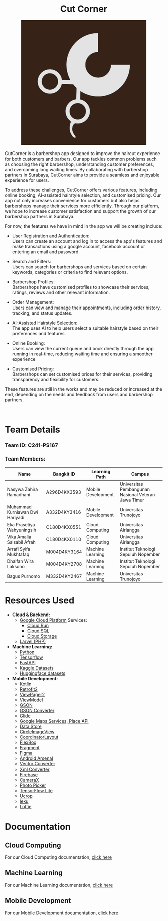 <p align="center">
  <h1 align="center"><b>Cut Corner</b></h1>
</p>

<p align="center">
  <img src="https://github.com/CutCorner/.github/blob/main/assets/Logo-CutCorner.jpg?raw=true" alt="CutCorner-logo" width="400px">
</p>


CutCorner is a barbershop app designed to improve the haircut experience for both customers and barbers. Our app tackles common problems such as choosing the right barbershop, understanding customer preferences, and overcoming long waiting times. By collaborating with barbershop partners in Surabaya, CutCorner aims to provide a seamless and enjoyable experience for users.

To address these challenges, CutCorner offers various features, including online booking, AI-assisted hairstyle selection, and customised pricing. Our app not only increases convenience for customers but also helps barbershops manage their services more efficiently. Through our platform, we hope to increase customer satisfaction and support the growth of our barbershop partners in Surabaya.

For now, the features we have in mind in the app we will be creating include:
- User Registration and Authentication:
<br /> Users can create an account and log in to access the app's features and make transactions using a google account, facebook account or entering an email and password.

- Search and Filters:
<br /> Users can search for barbershops and services based on certain keywords, categories or criteria to find relevant options.

- Barbershop Profiles:
<br /> Barbershops have customised profiles to showcase their services, ratings, reviews and other relevant information.

- Order Management:
<br /> Users can view and manage their appointments, including order history, tracking, and status updates.

- AI-Assisted Hairstyle Selection:
<br /> The app uses AI to help users select a suitable hairstyle based on their preferences and features.

- Online Booking:
<br /> Users can view the current queue and book directly through the app running in real-time, reducing waiting time and ensuring a smoother experience

- Customised Pricing:
<br /> Barbershops can set customised prices for their services, providing transparency and flexibility for customers.

These features are still in the works and may be reduced or increased at the end, depending on the needs and feedback from users and barbershop partners.

<br> 

# Team Details

### Team ID: C241-PS167
### Team Members:
| Name                            | Bangkit ID   | Learning Path      | Campus                                               | 
| --------------------------------|--------------| ------------------ |-------------------------------------------------------
| Nasywa Zahira Ramadhani         | A296D4KX3593 | Mobile Development | Universitas Pembangunan Nasional Veteran Jawa Timur  |
| Muhammad Kurniawan Dwi Hariyadi | A332D4KY3416 | Mobile Development | Universitas Trunojoyo                                |
| Eka Prasetiya Wahyuningsih      | C180D4KX0551 | Cloud Computing    | Universitas Airlangga                                |
| Vika Amalia Salsabil Afrah      | C180D4KX0110 | Cloud Computing    | Universitas Airlangga                                |
| Arrafi Syifa Mukhtafaq          | M004D4KY3164 | Machine Learning   | Institut Teknologi Sepuluh Nopember                  |
| Dhaifan Wira Laksono            | M004D4KY2708 | Machine Learning   | Institut Teknologi Sepuluh Nopember                  |
| Bagus Purnomo                   | M332D4KY2467 | Machine Learning   | Universitas Trunojoyo                                |


# Resources Used
- <b> Cloud & Backend: </b>
  - [Google Cloud Platform](https://cloud.google.com/) Services:
    - [Cloud Run](https://cloud.google.com/run)
    - [Cloud SQL](https://cloud.google.com/sql)
    - [Cloud Storage](https://cloud.google.com/storage)
  - [Larvel (PHP)](https://laravel.com/)
- <b> Machine Learning: </b>
  - [Python](https://www.python.org/)
  - [Tensorflow](https://www.tensorflow.org/)
  - [FastAPI](https://fastapi.tiangolo.com/id/)
  - [Kaggle Datasets](https://www.kaggle.com/)
  - [Huggingface datasets](https://huggingface.co/docs/datasets/index)
- <b> Mobile Development: </b>
  - [Kotlin](https://kotlinlang.org/)
  - [Retrofit2](https://kotlinlang.org/)
  - [ViewPager2](https://developer.android.com/jetpack/androidx/releases/viewpager2)
  - [ViewModel](https://developer.android.com/topic/libraries/architecture/viewmodel)
  - [GSON](https://github.com/google/gson)
  - [GSON Converter](https://github.com/square/retrofit/tree/master/retrofit-converters/gson)
  - [Glide](https://developer.android.com/guide/navigation/get-started)
  - [Google Maps Services, Place API](https://developers.google.com/maps/documentation)
  - [Data Store](https://developer.android.com/jetpack/androidx/releases/datastore?hl=id)
  - [CircleImageView](https://github.com/hdodenhof/CircleImageView)
  - [CoordinatorLayout](https://developer.android.com/jetpack/androidx/releases/coordinatorlayout?hl=id)
  - [FlexBox](https://github.com/google/flexbox-layout)
  - [Fragment](https://developer.android.com/guide/fragments?hl=id)
  - [Figma](https://www.figma.com/)
  - [Android Arsenal](https://android-arsenal.com/)
  - [Vector Converter](https://www.autotracer.org/)
  - [Xml Converter](https://inloop.github.io/svg2android/)
  - [Firebase](https://firebase.google.com/docs/build?hl=id)
  - [CameraX](https://developer.android.com/media/camera/camerax?hl=id)
  - [Photo Picker](https://developer.android.com/training/data-storage/shared/photopicker?hl=id)
  - [TensorFlow Lite](https://www.tensorflow.org/lite/android?hl=id)
  - [Ucrop](https://github.com/Yalantis/uCrop)
  - [leku](https://github.com/AdevintaSpain/Leku)
  - [Lottie](https://github.com/LottieFiles/dotlottie-android)

# Documentation
## Cloud Computing
For our Cloud Computing documentation, [click here](https://github.com/CutCorner/Cloud_Computing#readme)

## Machine Learning
For our Machine Learning documentation, [click here](https://github.com/CutCorner/Machine_Learning#readme)

## Mobile Development
For our Mobile Development documentation, [click here](https://github.com/CutCorner/Mobile_Development#readme)

